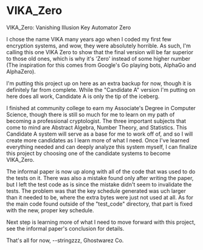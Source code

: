 # VIKA_Zero


VIKA_Zero: Vanishing Illusion Key Automator Zero


I chose the name VIKA many years ago when I coded my first few encryption systems, and wow, they were
absolutely horrible. As such, I'm calling this one VIKA Zero to show that the final version will be far
superior to those old ones, which is why it's 'Zero' instead of some higher number (The inspiration for this 
comes from Google's Go playing bots, AlphaGo and AlphaZero).


I'm putting this project up on here as an extra backup for now, though it is definitely far from complete.
While the "Candidate A" version I'm putting on here does all work, Candidate A is only the tip of the iceberg.


I finished at community college to earn my Associate's Degree in Computer Science, though there is still
so much for me to learn on my path of becoming a professional cryptologist. The three important subjects that come to
mind are Abstract Algebra, Number Theory, and Statistics. This Candidate A system will serve as a base for me
to work off of, and so I will create more candidates as I learn more of what I need. Once I've learned everything
needed and can deeply analyze this system myself, I can finalize this project by choosing one of the candidate systems
to become VIKA_Zero.


The informal paper is now up along with all of the code that was used to do the tests on it. There was also a mistake found only
after writing the paper, but I left the test code as is since the mistake didn't seem to invalidate the tests. The problem
was that the key schedule generated was uch larger than it needed to be, where the extra bytes were just not used at all. As 
for the main code found outside of the "test_code" directory, that part is fixed with the new, proper key schedule.


Next step is learning more of what I need to move forward with this project, see the informal paper's conclusion for details.


That's all for now,
--stringzzz, Ghostwarez Co.
